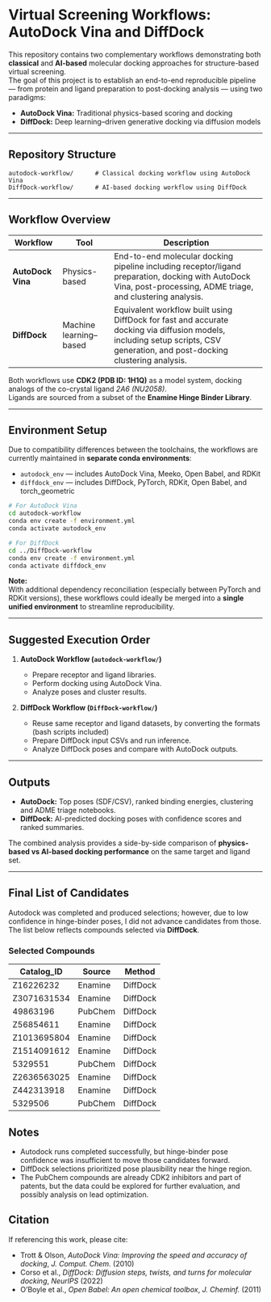 # Virtual Screening Workflows: AutoDock Vina and DiffDock

This repository contains two complementary workflows demonstrating both **classical** and **AI-based** molecular docking approaches for structure-based virtual screening.  
The goal of this project is to establish an end-to-end reproducible pipeline — from protein and ligand preparation to post-docking analysis — using two paradigms:

- **AutoDock Vina:** Traditional physics-based scoring and docking  
- **DiffDock:** Deep learning–driven generative docking via diffusion models

---

## Repository Structure

```
autodock-workflow/      # Classical docking workflow using AutoDock Vina
DiffDock-workflow/      # AI-based docking workflow using DiffDock
```

---

## Workflow Overview

| Workflow | Tool | Description |
|-----------|------|-------------|
| **AutoDock Vina** | Physics-based | End-to-end molecular docking pipeline including receptor/ligand preparation, docking with AutoDock Vina, post-processing, ADME triage, and clustering analysis. |
| **DiffDock** | Machine learning–based | Equivalent workflow built using DiffDock for fast and accurate docking via diffusion models, including setup scripts, CSV generation, and post-docking clustering analysis. |

Both workflows use **CDK2 (PDB ID: 1H1Q)** as a model system, docking analogs of the co-crystal ligand *2A6 (NU2058)*.  
Ligands are sourced from a subset of the **Enamine Hinge Binder Library**.

---

## Environment Setup

Due to compatibility differences between the toolchains, the workflows are currently maintained in **separate conda environments**:

- `autodock_env` — includes AutoDock Vina, Meeko, Open Babel, and RDKit  
- `diffdock_env` — includes DiffDock, PyTorch, RDKit, Open Babel, and torch_geometric

```bash
# For AutoDock Vina
cd autodock-workflow
conda env create -f environment.yml
conda activate autodock_env

# For DiffDock
cd ../DiffDock-workflow
conda env create -f environment.yml
conda activate diffdock_env
```

**Note:**  
With additional dependency reconciliation (especially between PyTorch and RDKit versions), these workflows could ideally be merged into a **single unified environment** to streamline reproducibility.

---

## Suggested Execution Order

1. **AutoDock Workflow (`autodock-workflow/`)**
   - Prepare receptor and ligand libraries.
   - Perform docking using AutoDock Vina.
   - Analyze poses and cluster results.

2. **DiffDock Workflow (`DiffDock-workflow/`)**
   - Reuse same receptor and ligand datasets, by converting the formats (bash scripts included)
   - Prepare DiffDock input CSVs and run inference.
   - Analyze DiffDock poses and compare with AutoDock outputs.

---

## Outputs

- **AutoDock:** Top poses (SDF/CSV), ranked binding energies, clustering and ADME triage notebooks.  
- **DiffDock:** AI-predicted docking poses with confidence scores and ranked summaries.  

The combined analysis provides a side-by-side comparison of **physics-based vs AI-based docking performance** on the same target and ligand set.

---
## Final List of Candidates 
Autodock was completed and produced selections; however, due to low confidence in hinge-binder poses, I did not advance candidates from those. The list below reflects compounds selected via **DiffDock**.

### Selected Compounds

| Catalog_ID   | Source  | Method   |
|--------------|---------|----------|
| Z16226232    | Enamine | DiffDock |
| Z3071631534  | Enamine | DiffDock |
| 49863196     | PubChem | DiffDock |
| Z56854611    | Enamine | DiffDock |
| Z1013695804  | Enamine | DiffDock |
| Z1514091612  | Enamine | DiffDock |
| 5329551      | PubChem | DiffDock |
| Z2636563025  | Enamine | DiffDock |
| Z442313918   | Enamine | DiffDock |
| 5329506      | PubChem | DiffDock |

## Notes
- Autodock runs completed successfully, but hinge-binder pose confidence was insufficient to move those candidates forward.
- DiffDock selections prioritized pose plausibility near the hinge region.
- The PubChem compounds are already CDK2 inhibitors and part of patents, but the data could be explored for further evaluation, and possibly analysis on lead optimization.
  
## Citation

If referencing this work, please cite:

- Trott & Olson, *AutoDock Vina: Improving the speed and accuracy of docking*, *J. Comput. Chem.* (2010)  
- Corso et al., *DiffDock: Diffusion steps, twists, and turns for molecular docking*, *NeurIPS* (2022)  
- O’Boyle et al., *Open Babel: An open chemical toolbox*, *J. Cheminf.* (2011)
